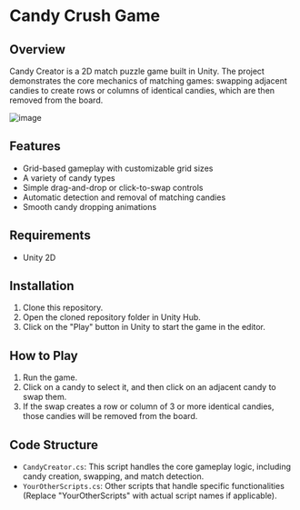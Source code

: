 # Candy Crush Game

## Overview
Candy Creator is a 2D match puzzle game built in Unity. The project demonstrates the core mechanics of matching games: swapping adjacent candies to create rows or columns of identical candies, which are then removed from the board.

![image](https://github.com/bozkuya/Candy_Crush_Game/assets/129911627/25c9659a-1574-4c7e-a2d3-b4ec7fbbd5ca)


## Features
- Grid-based gameplay with customizable grid sizes
- A variety of candy types
- Simple drag-and-drop or click-to-swap controls
- Automatic detection and removal of matching candies
- Smooth candy dropping animations

## Requirements
- Unity 2D

## Installation
1. Clone this repository.
2. Open the cloned repository folder in Unity Hub.
3. Click on the "Play" button in Unity to start the game in the editor.

## How to Play
1. Run the game.
2. Click on a candy to select it, and then click on an adjacent candy to swap them.
3. If the swap creates a row or column of 3 or more identical candies, those candies will be removed from the board.

## Code Structure
- `CandyCreator.cs`: This script handles the core gameplay logic, including candy creation, swapping, and match detection.
- `YourOtherScripts.cs`: Other scripts that handle specific functionalities (Replace "YourOtherScripts" with actual script names if applicable).

